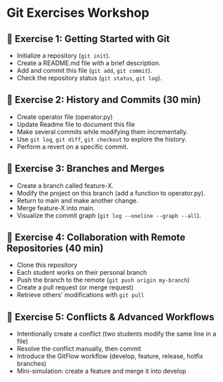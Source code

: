 # Git Exercises Workshop

## 🔹 Exercise 1: Getting Started with Git

- Initialize a repository (`git init`).
- Create a README.md file with a brief description.
- Add and commit this file (`git add`, `git commit`).
- Check the repository status (`git status`, `git log`).

## 🔹 Exercise 2: History and Commits (30 min)

- Create operator file (operator.py)
- Update Readme file to document this file
- Make several commits while modifying them incrementally.
- Use `git log`, `git diff`, `git checkout` to explore the history.
- Perform a revert on a specific commit.

## 🔹 Exercise 3: Branches and Merges

- Create a branch called feature-X.
- Modify the project on this branch (add a function to operator.py).
- Return to main and make another change.
- Merge feature-X into main.
- Visualize the commit graph (`git log --oneline --graph --all`).

## 🔹 Exercise 4: Collaboration with Remote Repositories (40 min)

- Clone this repository
- Each student works on their personal branch
- Push the branch to the remote (`git push origin my-branch`)
- Create a pull request (or merge request)
- Retrieve others' modifications with `git pull`

## 🔹 Exercise 5: Conflicts & Advanced Workflows

- Intentionally create a conflict (two students modify the same line in a file)
- Resolve the conflict manually, then commit
- Introduce the GitFlow workflow (develop, feature, release, hotfix branches)
- Mini-simulation: create a feature and merge it into develop
